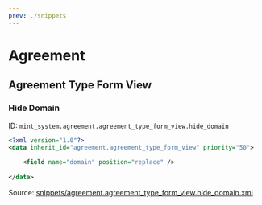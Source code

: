 ```yaml
---
prev: ./snippets
---
```

# Agreement
## Agreement Type Form View  
### Hide Domain  
ID: `mint_system.agreement.agreement_type_form_view.hide_domain`  
```xml
<?xml version="1.0"?>
<data inherit_id="agreement.agreement_type_form_view" priority="50">

    <field name="domain" position="replace" />
    
</data>
```
Source: [snippets/agreement.agreement_type_form_view.hide_domain.xml](https://github.com/Mint-System/Odoo-Development/tree/14.0/snippets/agreement.agreement_type_form_view.hide_domain.xml)

